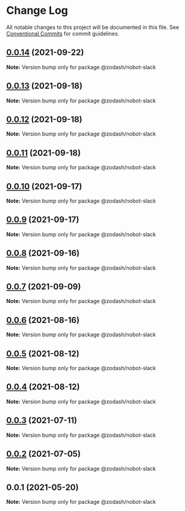 # Change Log

All notable changes to this project will be documented in this file.
See [Conventional Commits](https://conventionalcommits.org) for commit guidelines.

## [0.0.14](https://github.com/zcorky/zodash/compare/@zodash/nobot-slack@0.0.13...@zodash/nobot-slack@0.0.14) (2021-09-22)

**Note:** Version bump only for package @zodash/nobot-slack





## [0.0.13](https://github.com/zcorky/zodash/compare/@zodash/nobot-slack@0.0.12...@zodash/nobot-slack@0.0.13) (2021-09-18)

**Note:** Version bump only for package @zodash/nobot-slack





## [0.0.12](https://github.com/zcorky/zodash/compare/@zodash/nobot-slack@0.0.11...@zodash/nobot-slack@0.0.12) (2021-09-18)

**Note:** Version bump only for package @zodash/nobot-slack





## [0.0.11](https://github.com/zcorky/zodash/compare/@zodash/nobot-slack@0.0.10...@zodash/nobot-slack@0.0.11) (2021-09-18)

**Note:** Version bump only for package @zodash/nobot-slack





## [0.0.10](https://github.com/zcorky/zodash/compare/@zodash/nobot-slack@0.0.9...@zodash/nobot-slack@0.0.10) (2021-09-17)

**Note:** Version bump only for package @zodash/nobot-slack





## [0.0.9](https://github.com/zcorky/zodash/compare/@zodash/nobot-slack@0.0.8...@zodash/nobot-slack@0.0.9) (2021-09-17)

**Note:** Version bump only for package @zodash/nobot-slack





## [0.0.8](https://github.com/zcorky/zodash/compare/@zodash/nobot-slack@0.0.7...@zodash/nobot-slack@0.0.8) (2021-09-16)

**Note:** Version bump only for package @zodash/nobot-slack





## [0.0.7](https://github.com/zcorky/zodash/compare/@zodash/nobot-slack@0.0.6...@zodash/nobot-slack@0.0.7) (2021-09-09)

**Note:** Version bump only for package @zodash/nobot-slack





## [0.0.6](https://github.com/zcorky/zodash/compare/@zodash/nobot-slack@0.0.5...@zodash/nobot-slack@0.0.6) (2021-08-16)

**Note:** Version bump only for package @zodash/nobot-slack





## [0.0.5](https://github.com/zcorky/zodash/compare/@zodash/nobot-slack@0.0.4...@zodash/nobot-slack@0.0.5) (2021-08-12)

**Note:** Version bump only for package @zodash/nobot-slack





## [0.0.4](https://github.com/zcorky/zodash/compare/@zodash/nobot-slack@0.0.3...@zodash/nobot-slack@0.0.4) (2021-08-12)

**Note:** Version bump only for package @zodash/nobot-slack





## [0.0.3](https://github.com/zcorky/zodash/compare/@zodash/nobot-slack@0.0.2...@zodash/nobot-slack@0.0.3) (2021-07-11)

**Note:** Version bump only for package @zodash/nobot-slack





## [0.0.2](https://github.com/zcorky/zodash/compare/@zodash/nobot-slack@0.0.1...@zodash/nobot-slack@0.0.2) (2021-07-05)

**Note:** Version bump only for package @zodash/nobot-slack





## 0.0.1 (2021-05-20)

**Note:** Version bump only for package @zodash/nobot-slack
